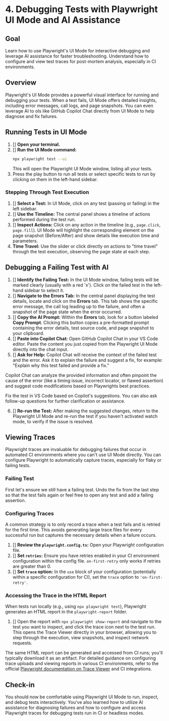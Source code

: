 # 4. Debugging Tests with Playwright UI Mode and AI Assistance

## Goal

Learn how to use Playwright's UI Mode for interactive debugging and leverage AI assistance for faster troubleshooting. Understand how to configure and view test traces for post-mortem analysis, especially in CI environments.

## Overview

Playwright's UI Mode provides a powerful visual interface for running and debugging your tests. When a test fails, UI Mode offers detailed insights, including error messages, call logs, and page snapshots. You can even leverage AI to
ols like GitHub Copilot Chat directly from UI Mode to help diagnose and fix failures.

## Running Tests in UI Mode

1. [] **Open your terminal.**
2. [] **Run the UI Mode command:**
    ```bash
    npx playwright test --ui
    ```
    This will open the Playwright UI Mode window, listing all your tests.
3. Press the play button to run all tests or select specific tests to run by clicking on them in the left-hand sidebar.

### Stepping Through Test Execution

1. [] **Select a Test:** In UI Mode, click on any test (passing or failing) in the left sidebar.
2. [] **Use the Timeline:** The central panel shows a timeline of actions performed during the test run.
3. [] **Inspect Actions:** Click on any action in the timeline (e.g., `page.click`, `page.fill`). UI Mode will highlight the corresponding element on the page snapshot (Before/After) and show details like execution time and parameters.
4.  **Time Travel:** Use the slider or click directly on actions to "time travel" through the test execution, observing the page state at each step.


## Debugging a Failing Test with AI

1. [] **Identify the Failing Test:** In the UI Mode window, failing tests will be marked clearly (usually with a red 'x'). Click on the failed test in the left-hand sidebar to select it.
2. [] **Navigate to the Errors Tab:** In the central panel displaying the test details, locate and click on the **Errors** tab. This tab shows the specific error message, the call log leading up to the failure, and often a snapshot of the page state when the error occurred.
3. [] **Copy the AI Prompt:** Within the **Errors** tab, look for a button labeled **Copy Prompt**. Clicking this button copies a pre-formatted prompt containing the error details, test source code, and page snapshot to your clipboard.
4. [] **Paste into Copilot Chat:** Open GitHub Copilot Chat in your VS Code editor. Paste the content you just copied from the Playwright UI Mode directly into the chat input.
5. [] **Ask for Help:** Copilot Chat will receive the context of the failed test and the error. Ask it to explain the failure and suggest a fix, for example: "Explain why this test failed and provide a fix."

Copilot Chat can analyze the provided information and often pinpoint the cause of the error (like a timing issue, incorrect locator, or flawed assertion) and suggest code modifications based on Playwrights best practices.

Fix the test in VS Code based on Copilot's suggestions. You can also ask follow-up questions for further clarification or assistance.

6. [] **Re-run the Test:** After making the suggested changes, return to the Playwright UI Mode and re-run the test if you haven't activated watch mode, to verify if the issue is resolved. 

## Viewing Traces

Playwright traces are invaluable for debugging failures that occur in automated CI environments where you can't use UI Mode directly. You can configure Playwright to automatically capture traces, especially for flaky or failing tests.

### Failing Test

First let's ensure we still have a failing test. Undo the fix from the last step so that the test fails again or feel free to open any test and add a failing assertion.

### Configuring Traces

A common strategy is to only record a trace when a test fails and is retried for the first time. This avoids generating large trace files for every successful run but captures the necessary details when a failure occurs.

1. [] **Review the `playwright.config.ts`:** Open your Playwright configuration file.
2. [] **Set `retries`:** Ensure you have retries enabled in your CI environment configuration within the config file. `on-first-retry` only works if retries are greater than 0.
3. [] **Set `trace` option:** In the `use` block of your configuration (potentially within a specific configuration for CI), set the `trace` option to `'on-first-retry'`.


### Accessing the Trace in the HTML Report

When tests run locally (e.g., using `npx playwright test`), Playwright generates an HTML report in the `playwright-report` folder. 

1. [] Open the report with `npx playwright show-report` and navigate to the test you want to inspect, and click the trace icon next to the test run. This opens the Trace Viewer directly in your browser, allowing you to step through the execution, view snapshots, and inspect network requests.

The same HTML report can be generated and accessed from CI runs; you'll typically download it as an artifact. For detailed guidance on configuring trace uploads and viewing reports in various CI environments, refer to the official [Playwright documentation on Trace Viewer](https://playwright.dev/docs/trace-viewer) and CI integrations.

## Check-in

You should now be comfortable using Playwright UI Mode to run, inspect, and debug tests interactively. You've also learned how to utilize AI assistance for diagnosing failures and how to configure and access Playwright traces for debugging tests run in CI or headless modes.

